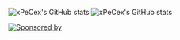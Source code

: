 ![xPeCex's GitHub stats](https://github-readme-stats.vercel.app/api?username=xpecex&theme=synthwave&show_icons=true) ![xPeCex's GitHub stats](https://github-readme-stats.vercel.app/api/top-langs/?username=xpecex&theme=synthwave&layout=compact)

[![Sponsored by](https://miro.medium.com/max/700/0*ZD-Ijx1dJ8gY2we8.jpg)](https://swapnex.io/ref/xpecex)
